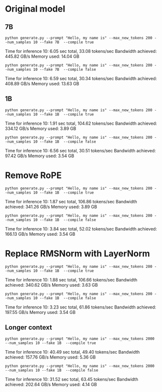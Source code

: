 # Original model

## 7B

`python generate.py --prompt "Hello, my name is" --max_new_tokens 200 --num_samples 10 --fake 7B  --compile true`

Time for inference 10: 6.05 sec total, 33.08 tokens/sec
Bandwidth achieved: 445.82 GB/s
Memory used: 14.04 GB


`python generate.py --prompt "Hello, my name is" --max_new_tokens 200 --num_samples 10 --fake 7B  --compile false`

Time for inference 10: 6.59 sec total, 30.34 tokens/sec
Bandwidth achieved: 408.89 GB/s
Memory used: 13.63 GB

## 1B

`python generate.py --prompt "Hello, my name is" --max_new_tokens 200 --num_samples 10 --fake 1B  --compile true`

Time for inference 10: 1.91 sec total, 104.62 tokens/sec
Bandwidth achieved: 334.12 GB/s
Memory used: 3.89 GB

`python generate.py --prompt "Hello, my name is" --max_new_tokens 200 --num_samples 10 --fake 1B  --compile false`

Time for inference 10: 6.56 sec total, 30.51 tokens/sec
Bandwidth achieved: 97.42 GB/s
Memory used: 3.54 GB

# Remove RoPE

`python generate.py --prompt "Hello, my name is" --max_new_tokens 200 --num_samples 10 --fake 1B  --compile true`

Time for inference 10: 1.87 sec total, 106.86 tokens/sec
Bandwidth achieved: 341.26 GB/s
Memory used: 3.89 GB

`python generate.py --prompt "Hello, my name is" --max_new_tokens 200 --num_samples 10 --fake 1B  --compile false`

Time for inference 10: 3.84 sec total, 52.02 tokens/sec
Bandwidth achieved: 166.13 GB/s
Memory used: 3.54 GB

# Replace RMSNorm with LayerNorm

`python generate.py --prompt "Hello, my name is" --max_new_tokens 200 --num_samples 10 --fake 1B  --compile true`

Time for inference 10: 1.88 sec total, 106.66 tokens/sec
Bandwidth achieved: 340.62 GB/s
Memory used: 3.63 GB

`python generate.py --prompt "Hello, my name is" --max_new_tokens 200 --num_samples 10 --fake 1B  --compile false`

Time for inference 10: 3.23 sec total, 61.86 tokens/sec
Bandwidth achieved: 197.55 GB/s
Memory used: 3.54 GB

## Longer context

`python generate.py --prompt "Hello, my name is" --max_new_tokens 2000 --num_samples 10 --fake 1B  --compile true`

Time for inference 10: 40.49 sec total, 49.40 tokens/sec
Bandwidth achieved: 157.76 GB/s
Memory used: 5.36 GB

`python generate.py --prompt "Hello, my name is" --max_new_tokens 2000 --num_samples 10 --fake 1B  --compile false`

Time for inference 10: 31.52 sec total, 63.45 tokens/sec
Bandwidth achieved: 202.64 GB/s
Memory used: 4.14 GB